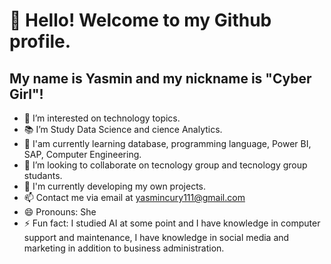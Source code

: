 # 👋 Hello! Welcome to my Github profile.
## My name is Yasmin and my nickname is "Cyber Girl"!

- 👀 I’m interested on technology topics.
- 📚 I’m Study Data Science and cience Analytics. 
- 🌱 I'am currently learning database, programming language, Power BI, SAP, Computer Engineering.
- 💞️ I’m looking to collaborate on tecnology group and tecnology group studants.
- 🤔 I'm currently developing my own projects.
- 📫 Contact me via email at yasmincury111@gmail.com 
- 😄 Pronouns: She 
- ⚡ Fun fact: I studied AI at some point and I have knowledge in computer support and maintenance, I have knowledge in social media and marketing in addition to business administration.

<!---
YasminCury/YasminCury is a ✨ special ✨ repository because its `README.md` (this file) appears on your GitHub profile.
You can click the Preview link to take a look at your changes.
--->
